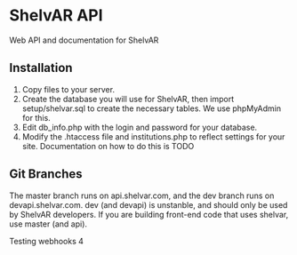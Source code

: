 ShelvAR API
===========

Web API and documentation for ShelvAR

Installation
------------

1. Copy files to your server.
2. Create the database you will use for ShelvAR, then import setup/shelvar.sql to create the necessary tables. We use phpMyAdmin for this.
3. Edit db_info.php with the login and password for your database.
4. Modify the .htaccess file and institutions.php to reflect settings for your site. Documentation on how to do this is TODO

Git Branches
------------
The master branch runs on api.shelvar.com, and the dev branch runs on devapi.shelvar.com. 
dev (and devapi) is unstanble, and should only be used by ShelvAR developers. If you are building front-end code that uses shelvar, use master (and api).

Testing webhooks 4
